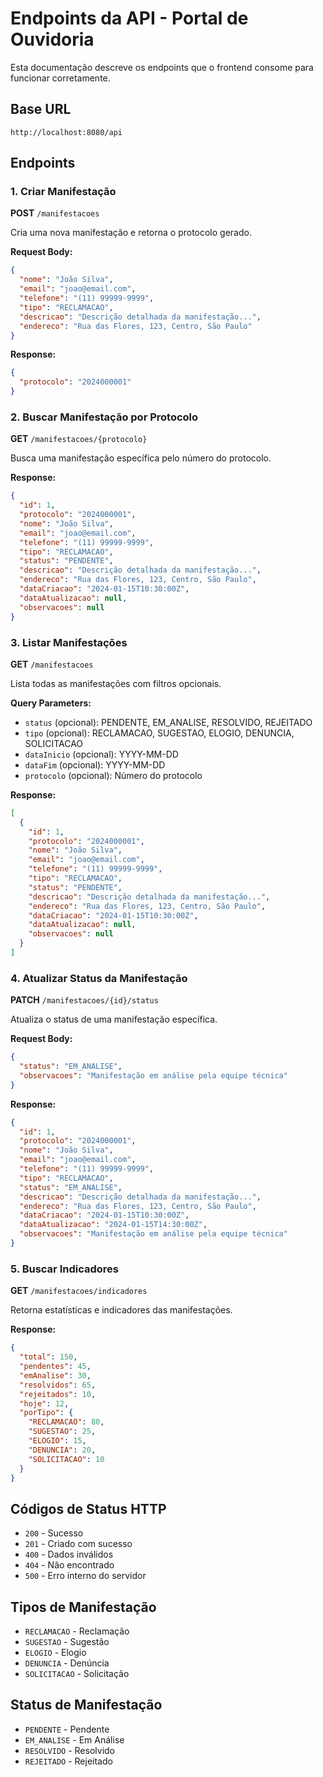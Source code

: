 # Endpoints da API - Portal de Ouvidoria

Esta documentação descreve os endpoints que o frontend consome para funcionar corretamente.

## Base URL
```
http://localhost:8080/api
```

## Endpoints

### 1. Criar Manifestação
**POST** `/manifestacoes`

Cria uma nova manifestação e retorna o protocolo gerado.

**Request Body:**
```json
{
  "nome": "João Silva",
  "email": "joao@email.com",
  "telefone": "(11) 99999-9999",
  "tipo": "RECLAMACAO",
  "descricao": "Descrição detalhada da manifestação...",
  "endereco": "Rua das Flores, 123, Centro, São Paulo"
}
```

**Response:**
```json
{
  "protocolo": "2024000001"
}
```

### 2. Buscar Manifestação por Protocolo
**GET** `/manifestacoes/{protocolo}`

Busca uma manifestação específica pelo número do protocolo.

**Response:**
```json
{
  "id": 1,
  "protocolo": "2024000001",
  "nome": "João Silva",
  "email": "joao@email.com",
  "telefone": "(11) 99999-9999",
  "tipo": "RECLAMACAO",
  "status": "PENDENTE",
  "descricao": "Descrição detalhada da manifestação...",
  "endereco": "Rua das Flores, 123, Centro, São Paulo",
  "dataCriacao": "2024-01-15T10:30:00Z",
  "dataAtualizacao": null,
  "observacoes": null
}
```

### 3. Listar Manifestações
**GET** `/manifestacoes`

Lista todas as manifestações com filtros opcionais.

**Query Parameters:**
- `status` (opcional): PENDENTE, EM_ANALISE, RESOLVIDO, REJEITADO
- `tipo` (opcional): RECLAMACAO, SUGESTAO, ELOGIO, DENUNCIA, SOLICITACAO
- `dataInicio` (opcional): YYYY-MM-DD
- `dataFim` (opcional): YYYY-MM-DD
- `protocolo` (opcional): Número do protocolo

**Response:**
```json
[
  {
    "id": 1,
    "protocolo": "2024000001",
    "nome": "João Silva",
    "email": "joao@email.com",
    "telefone": "(11) 99999-9999",
    "tipo": "RECLAMACAO",
    "status": "PENDENTE",
    "descricao": "Descrição detalhada da manifestação...",
    "endereco": "Rua das Flores, 123, Centro, São Paulo",
    "dataCriacao": "2024-01-15T10:30:00Z",
    "dataAtualizacao": null,
    "observacoes": null
  }
]
```

### 4. Atualizar Status da Manifestação
**PATCH** `/manifestacoes/{id}/status`

Atualiza o status de uma manifestação específica.

**Request Body:**
```json
{
  "status": "EM_ANALISE",
  "observacoes": "Manifestação em análise pela equipe técnica"
}
```

**Response:**
```json
{
  "id": 1,
  "protocolo": "2024000001",
  "nome": "João Silva",
  "email": "joao@email.com",
  "telefone": "(11) 99999-9999",
  "tipo": "RECLAMACAO",
  "status": "EM_ANALISE",
  "descricao": "Descrição detalhada da manifestação...",
  "endereco": "Rua das Flores, 123, Centro, São Paulo",
  "dataCriacao": "2024-01-15T10:30:00Z",
  "dataAtualizacao": "2024-01-15T14:30:00Z",
  "observacoes": "Manifestação em análise pela equipe técnica"
}
```

### 5. Buscar Indicadores
**GET** `/manifestacoes/indicadores`

Retorna estatísticas e indicadores das manifestações.

**Response:**
```json
{
  "total": 150,
  "pendentes": 45,
  "emAnalise": 30,
  "resolvidos": 65,
  "rejeitados": 10,
  "hoje": 12,
  "porTipo": {
    "RECLAMACAO": 80,
    "SUGESTAO": 25,
    "ELOGIO": 15,
    "DENUNCIA": 20,
    "SOLICITACAO": 10
  }
}
```

## Códigos de Status HTTP

- `200` - Sucesso
- `201` - Criado com sucesso
- `400` - Dados inválidos
- `404` - Não encontrado
- `500` - Erro interno do servidor

## Tipos de Manifestação

- `RECLAMACAO` - Reclamação
- `SUGESTAO` - Sugestão
- `ELOGIO` - Elogio
- `DENUNCIA` - Denúncia
- `SOLICITACAO` - Solicitação

## Status de Manifestação

- `PENDENTE` - Pendente
- `EM_ANALISE` - Em Análise
- `RESOLVIDO` - Resolvido
- `REJEITADO` - Rejeitado
